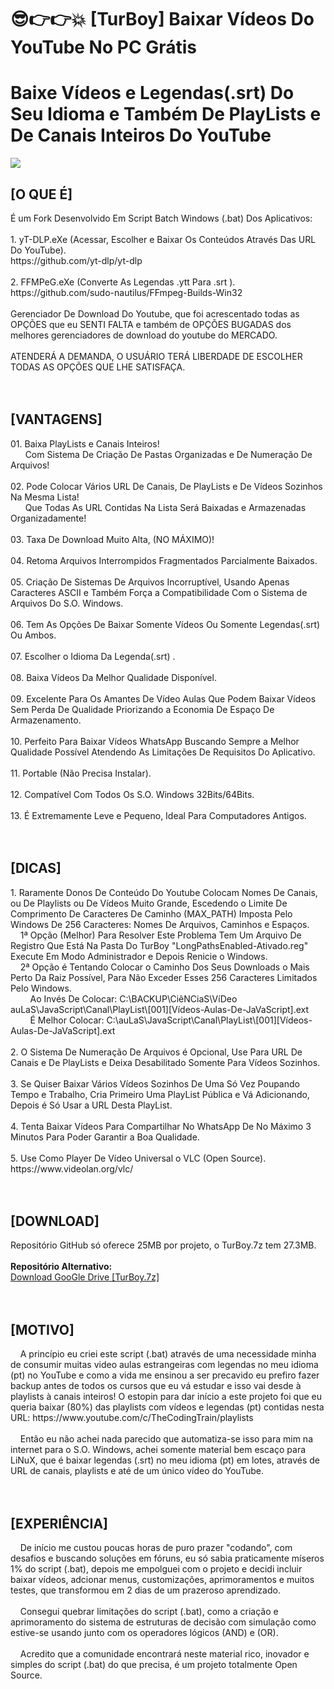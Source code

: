 # 😎👉👉💥 [TurBoy] Baixar Vídeos Do YouTube No PC Grátis
<h1>Baixe Vídeos e Legendas(.srt) Do Seu Idioma e Também De PlayLists e De Canais Inteiros Do YouTube</h1>
<img src="https://github.com/ostonprata/TurBoy/blob/main/TurBoy.png">
<h2>[O QUE É]</h2>
É um Fork Desenvolvido Em Script Batch Windows (.bat) Dos Aplicativos:
</br>
</br>
1. yT-DLP.eXe (Acessar, Escolher e Baixar Os Conteúdos Através Das URL Do YouTube). 
</br>
https://github.com/yt-dlp/yt-dlp
</br>
</br>
2. FFMPeG.eXe (Converte As Legendas .ytt Para .srt ). 
</br>
https://github.com/sudo-nautilus/FFmpeg-Builds-Win32
</br>
</br>
Gerenciador De Download Do Youtube, que foi acrescentado todas as OPÇÕES que eu SENTI FALTA e também de OPÇÕES BUGADAS dos melhores gerenciadores de download do youtube do MERCADO.
</br>
</br>
ATENDERÁ A DEMANDA, O USUÁRIO TERÁ LIBERDADE DE ESCOLHER TODAS AS OPÇÕES QUE LHE SATISFAÇA.
</br>
</br>
</br>
<h2>[VANTAGENS]</h2>
01. Baixa PlayLists e Canais Inteiros!
</br>
&nbsp;&nbsp;&nbsp;&nbsp;&nbsp;&nbsp;Com Sistema De Criação De Pastas Organizadas e De Numeração De Arquivos!
</br>
</br>
02. Pode Colocar Vários URL De Canais, De PlayLists e De Vídeos Sozinhos Na Mesma Lista!
</br>
&nbsp;&nbsp;&nbsp;&nbsp;&nbsp;&nbsp;Que Todas As URL Contidas Na Lista Será Baixadas e Armazenadas Organizadamente!
</br>
</br>
03. Taxa De Download Muito Alta, (NO MÁXIMO)!
</br>
</br>
04. Retoma Arquivos Interrompidos Fragmentados Parcialmente Baixados.
</br>
</br>
05. Criação De Sistemas De Arquivos Incorruptível, Usando Apenas Caracteres ASCII e Também Força a Compatibilidade Com o Sistema de Arquivos Do S.O. Windows.
</br>
</br>
06. Tem As Opções De Baixar Somente Vídeos Ou Somente Legendas(.srt) Ou Ambos.
</br>
</br>
07. Escolher o Idioma Da Legenda(.srt) .
</br>
</br>
08. Baixa Vídeos Da Melhor Qualidade Disponível.
</br>
</br>
09. Excelente Para Os Amantes De Vídeo Aulas Que Podem Baixar Vídeos Sem Perda De Qualidade Priorizando a Economia De Espaço De Armazenamento.
</br>
</br>
10. Perfeito Para Baixar Vídeos WhatsApp Buscando Sempre a Melhor Qualidade Possível Atendendo As Limitações De Requisitos Do Aplicativo.
</br>
</br>
11. Portable (Não Precisa Instalar).
</br>
</br>
12. Compatível Com Todos Os S.O. Windows 32Bits/64Bits.
</br>
</br>
13. É Extremamente Leve e Pequeno, Ideal Para Computadores Antigos.
</br>
</br>
</br>
<h2>[DICAS]</h2>
1. Raramente Donos De Conteúdo Do Youtube Colocam Nomes De Canais, ou De Playlists ou De Vídeos Muito Grande, Escedendo o Limite De Comprimento De Caracteres De Caminho (MAX_PATH) Imposta Pelo Windows De 256 Caracteres: Nomes De Arquivos, Caminhos e Espaços.
</br>
&nbsp;&nbsp;&nbsp;&nbsp;1ª Opção (Melhor) Para Resolver Este Problema Tem Um Arquivo De Registro Que Está Na Pasta Do TurBoy "LongPathsEnabled-Ativado.reg" Execute Em Modo Administrador e Depois Renicie o Windows.
</br>
&nbsp;&nbsp;&nbsp;&nbsp;2ª Opção é Tentando Colocar o Caminho Dos Seus Downloads o Mais Perto Da Raiz Possível, Para Não Exceder Esses 256 Caracteres Limitados Pelo Windows.
</br>
&nbsp;&nbsp;&nbsp;&nbsp;&nbsp;&nbsp;&nbsp;&nbsp;Ao Invés De Colocar: C:\BACKUP\CiêNCiaS\VíDeo auLaS\JavaScript\Canal\PlayList\[001][Vídeos-Aulas-De-JaVaScript].ext
</br>
&nbsp;&nbsp;&nbsp;&nbsp;&nbsp;&nbsp;&nbsp;&nbsp;É Melhor Colocar: C:\auLaS\JavaScript\Canal\PlayList\[001][Vídeos-Aulas-De-JaVaScript].ext
</br>
</br>
2. O Sistema De Numeração De Arquivos é Opcional, Use Para URL De Canais e De PlayLists e Deixa Desabilitado Somente Para Vídeos Sozinhos.
</br>
</br>
3. Se Quiser Baixar Vários Vídeos Sozinhos De Uma Só Vez Poupando Tempo e Trabalho, Cria Primeiro Uma PlayList Pública e Vá Adicionando, Depois é Só Usar a URL Desta PlayList.
</br>
</br>
4. Tenta Baixar Vídeos Para Compartilhar No WhatsApp De No Máximo 3 Minutos Para Poder Garantir a Boa Qualidade.
</br>
</br>
5. Use Como Player De Vídeo Universal o VLC (Open Source).
</br>
https://www.videolan.org/vlc/
</br>
</br>
</br>
<h2>[DOWNLOAD]</h2>
Repositório GitHub só oferece 25MB por projeto, o TurBoy.7z tem 27.3MB.
</br>
</br>
<b>Repositório Alternativo:</b>
</br>
<a href="https://drive.google.com/file/d/12BLgtgOA5dEW8e3YWjlPA5nXjOj2ntRp">Download GooGle Drive [TurBoy.7z]</a>
</br>
</br>
</br>
<h2>[MOTIVO]</h2>
&nbsp;&nbsp;&nbsp;&nbsp;A princípio eu criei este script (.bat) através de uma necessidade minha de consumir muitas video aulas estrangeiras com legendas no meu idioma (pt) no YouTube e como a vida me ensinou a ser precavido eu prefiro fazer backup antes de todos os cursos que eu vá estudar e isso vai desde à playlists à canais inteiros! O estopin para dar início a este projeto foi que eu queria baixar (80%) das playlists com vídeos e legendas (pt) contidas nesta URL: https://www.youtube.com/c/TheCodingTrain/playlists
</br>
</br>
&nbsp;&nbsp;&nbsp;&nbsp;Então eu não achei nada parecido que automatiza-se isso para mim na internet para o S.O. Windows, achei somente material bem escaço para LiNuX, que é baixar legendas (.srt) no meu idioma (pt) em lotes, através de URL de canais, playlists e até de um único vídeo do YouTube.
</br>
</br>
</br>
<h2>[EXPERIÊNCIA]</h2>
&nbsp;&nbsp;&nbsp;&nbsp;De início me custou poucas horas de puro prazer "codando", com desafios e buscando soluções em fóruns, eu só sabia praticamente míseros 1% do script (.bat), depois me empolguei com o projeto e decidi incluir baixar vídeos, adcionar menus, customizações, aprimoramentos e muitos testes, que transformou em 2 dias de um prazeroso aprendizado.
</br>
</br>
&nbsp;&nbsp;&nbsp;&nbsp;Consegui quebrar limitações do script (.bat), como a criação e aprimoramento do sistema de estruturas de decisão com simulação como estive-se usando junto com os operadores lógicos (AND) e (OR).
</br>
</br>
&nbsp;&nbsp;&nbsp;&nbsp;Acredito que a comunidade encontrará neste material rico, inovador e simples do script (.bat) do que precisa, é um projeto totalmente Open Source.
